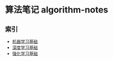 # 算法笔记 algorithm-notes

## 索引

- [机器学习基础](./ml_base/)
- [深度学习基础](./dl_base/guide.ipynb)
- [强化学习基础](./rl_base/)